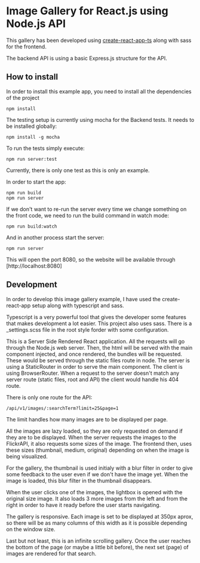 # Image Gallery for React.js using Node.js API

This gallery has been developed using [create-react-app-ts](https://github.com/wmonk/create-react-app-typescript) along with sass for the frontend.

The backend API is using a basic Express.js structure for the API.

## How to install

In order to install this example app, you need to install all the dependencies of the project

```
npm install
```

The testing setup is currently using mocha for the Backend tests. It needs to be installed globally:

```
npm install -g mocha
```

To run the tests simply execute:

```
npm run server:test
```

Currently, there is only one test as this is only an example.

In order to start the app:

```
npm run build
npm run server
```

If we don't want to re-run the server every time we change something on the front code, we need to run the build command in watch mode:

```
npm run build:watch
```

And in another process start the server:

```
npm run server
```

This will open the port 8080, so the website will be available through [http://localhost:8080]

## Development

In order to develop this image gallery example, I have used the create-react-app setup along with typescript and sass. 

Typescript is a very powerful tool that gives the developer some features that makes development a lot easier.
This project also uses sass. There is a _settings.scss file in the root style forder with some configuration.

This is a Server Side Rendered React application. All the requests will go through the Node.js web server. Then, the html will be served with the main component injected, and once rendered, the bundles will be requested. These would be served through the static files route in node. The server is using a StaticRouter in order to serve the main component. The client is using BrowserRouter. When a request to the server doesn't match any server route (static files, root and API) the client would handle his 404 route.

There is only one route for the API:

```
/api/v1/images/:searchTerm?limit=25&page=1
```

The limit handles how many images are to be displayed per page.

All the images are lazy loaded, so they are only requested on demand if they are to be displayed. When the server requests the images to the FlickrAPI, it also requests some sizes of the image. The frontend then, uses these sizes (thumbnail, medium, original) depending on when the image is being visualized.

For the gallery, the thumbnail is used initialy with a blur filter in order to give some feedback to the user even if we don't have the image yet. When the image is loaded, this blur filter in the thumbnail disappears.

When the user clicks one of the images, the lightbox is opened with the original size image. It also loads 3 more images from the left and from the right in order to have it ready before the user starts navigating.

The gallery is responsive. Each image is set to be displayed at 350px aprox, so there will be as many columns of this width as it is possible depending on the window size.

Last but not least, this is an infinite scrolling gallery. Once the user reaches the bottom of the page (or maybe a little bit before), the next set (page) of images are rendered for that search.



